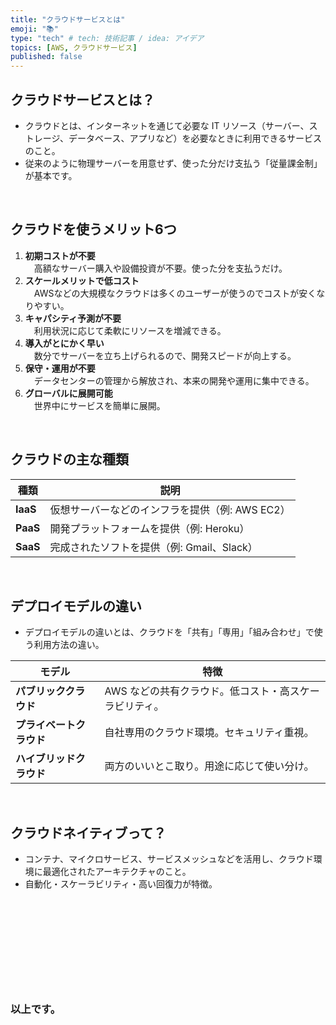 ```yaml
---
title: "クラウドサービスとは"
emoji: "📚"
type: "tech" # tech: 技術記事 / idea: アイデア
topics: [AWS, クラウドサービス]
published: false
---
```


## クラウドサービスとは？

- クラウドとは、インターネットを通じて必要な IT リソース（サーバー、ストレージ、データベース、アプリなど）を必要なときに利用できるサービスのこと。  
- 従来のように物理サーバーを用意せず、使った分だけ支払う「従量課金制」が基本です。

<br>

## クラウドを使うメリット6つ

1. **初期コストが不要**  
　高額なサーバー購入や設備投資が不要。使った分を支払うだけ。
2. **スケールメリットで低コスト**  
　AWSなどの大規模なクラウドは多くのユーザーが使うのでコストが安くなりやすい。
3. **キャパシティ予測が不要**  
　利用状況に応じて柔軟にリソースを増減できる。
4. **導入がとにかく早い**  
　数分でサーバーを立ち上げられるので、開発スピードが向上する。
5. **保守・運用が不要**  
　データセンターの管理から解放され、本来の開発や運用に集中できる。
6. **グローバルに展開可能**  
　世界中にサービスを簡単に展開。

<br>

## クラウドの主な種類

| 種類 | 説明 |
|------|------|
| **IaaS** | 仮想サーバーなどのインフラを提供（例: AWS EC2） |
| **PaaS** | 開発プラットフォームを提供（例: Heroku） |
| **SaaS** | 完成されたソフトを提供（例: Gmail、Slack） |

<br>

## デプロイモデルの違い
- デプロイモデルの違いとは、クラウドを「共有」「専用」「組み合わせ」で使う利用方法の違い。

| モデル | 特徴 |
|--------|------|
| **パブリッククラウド** | AWS などの共有クラウド。低コスト・高スケーラビリティ。 |
| **プライベートクラウド** | 自社専用のクラウド環境。セキュリティ重視。 |
| **ハイブリッドクラウド** | 両方のいいとこ取り。用途に応じて使い分け。 |

<br>

## クラウドネイティブって？

- コンテナ、マイクロサービス、サービスメッシュなどを活用し、クラウド環境に最適化されたアーキテクチャのこと。  
- 自動化・スケーラビリティ・高い回復力が特徴。

<br>


<br>
<br>
<br>

# 



<br>
<br>


### 以上です。

<br>
<br>
<br>